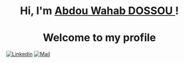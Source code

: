 <h1 align="center">
    Hi, I'm
    <a href="https://github.com/CMasterp">
        Abdou Wahab DOSSOU
    </a>!
</h1>
<h1 align="center">
    Welcome to my profile
</h1>



[![Linkedin](https://img.shields.io/badge/linkedin-%230077B5.svg?&style=for-the-badge&logo=linkedin&logoColor=white)](https://www.linkedin.com/in/wahabdossou/)
[![Mail](https://img.shields.io/badge/gmail-D14836?&style=for-the-badge&logo=gmail&logoColor=white)](dossouabdou@gmail.com)
